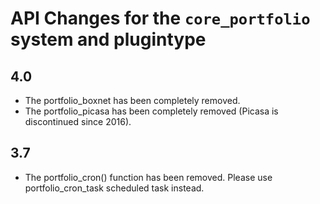 # API Changes for the `core_portfolio` system and plugintype

## 4.0

- The portfolio_boxnet has been completely removed.
- The portfolio_picasa has been completely removed (Picasa is discontinued since 2016).

## 3.7

- The portfolio_cron() function has been removed. Please use portfolio_cron_task scheduled task instead.

